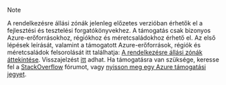 > [!NOTE]
> A rendelkezésre állási zónák jelenleg előzetes verzióban érhetők el a fejlesztési és tesztelési forgatókönyvekhez. A támogatás csak bizonyos Azure-erőforrásokhoz, régiókhoz és méretcsaládokhoz érhető el. Az első lépések leírását, valamint a támogatott Azure-erőforrások, régiók és méretcsaládok felsorolását itt találhatja: [A rendelkezésre állási zónák áttekintése](../articles/availability-zones/az-overview.md). Visszajelzést [itt](https://feedback.azure.com/forums/905206-global-infrastructure/category/319507-availability-zones) adhat. Ha támogatásra van szüksége, keresse fel a [StackOverflow]( https://stackoverflow.com/questions/tagged/azure-availability-zones) fórumot, vagy [nyisson meg egy Azure támogatási jegyet](../articles/azure-supportability/how-to-create-azure-support-request.md).
>

